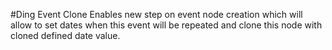 #Ding Event Clone
Enables new step on event node creation which will allow to set dates when this event will be repeated and clone this node with cloned defined date value.
